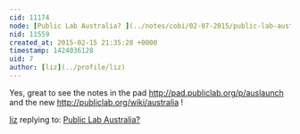 ```yaml
---
cid: 11174
node: [Public Lab Australia? ](../notes/cobi/02-07-2015/public-lab-australia)
nid: 11559
created_at: 2015-02-15 21:35:28 +0000
timestamp: 1424036128
uid: 7
author: [liz](../profile/liz)
---
```


Yes, great to see the notes in the pad http://pad.publiclab.org/p/auslaunch and the new http://publiclab.org/wiki/australia ! 

[liz](../profile/liz) replying to: [Public Lab Australia? ](../notes/cobi/02-07-2015/public-lab-australia)

